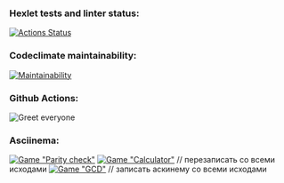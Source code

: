 ### Hexlet tests and linter status:
[![Actions Status](https://github.com/ElizavetaOzerova/frontend-project-lvl1/workflows/hexlet-check/badge.svg)](https://github.com/ElizavetaOzerova/frontend-project-lvl1/actions)

### Codeclimate maintainability:
[![Maintainability](https://api.codeclimate.com/v1/badges/a99a88d28ad37a79dbf6/maintainability)](https://codeclimate.com/github/codeclimate/codeclimate/maintainability)

### Github Actions:
![Greet everyone](https://github.com/ElizavetaOzerova/frontend-project-lvl1/actions/workflows/nodejs.yml/badge.svg)

### Asciinema:
[![Game "Parity check"](https://asciinema.org/a/450371.svg)](https://asciinema.org/a/450371)
[![Game "Сalculator"](https://asciinema.org/a/455615.svg)](https://asciinema.org/a/455615) // перезаписать со всеми исходами
[![Game "GCD"]()]()  // записать аскинему со всеми исходами
